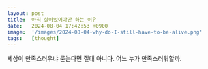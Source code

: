 ```yaml
---
layout: post
title:  아직 살아있어야만 하는 이유
date:   2024-08-04 17:42:53 +0900
image:  '/images/2024-08-04-why-do-I-still-have-to-be-alive.png'
tags:   [thought]
---
```


세상이 만족스러우냐 묻는다면 절대 아니다. 어느 누가 만족스러워할까.
